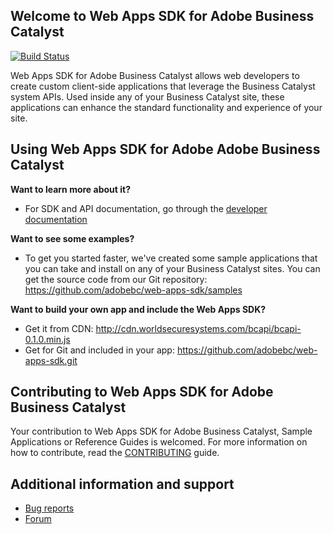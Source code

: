 ## Welcome to Web Apps SDK for Adobe Business Catalyst

[![Build Status](https://travis-ci.org/adobebc/web-apps-sdk.svg?branch=web-apps-sdk-ui)](https://travis-ci.org/adobebc/web-apps-sdk)

Web Apps SDK for Adobe Business Catalyst allows web developers to create custom client-side applications that leverage the Business Catalyst system APIs. Used inside any of your Business Catalyst site, these applications can enhance the standard functionality and experience of your site.


## Using Web Apps SDK for Adobe Adobe Business Catalyst

**Want to learn more about it?**
* For SDK and API documentation, go through the [developer documentation](http://docs.businesscatalyst.com/developers)

**Want to see some examples?**
* To get you started faster, we've created some sample applications that you can take and install on any of your Business Catalyst sites. You can get the source code from our Git repository: https://github.com/adobebc/web-apps-sdk/samples

**Want to build your own app and include the Web Apps SDK?**
* Get it from CDN: http://cdn.worldsecuresystems.com/bcapi/bcapi-0.1.0.min.js
* Get for Git and included in your app: https://github.com/adobebc/web-apps-sdk.git

## Contributing to Web Apps SDK for Adobe Business Catalyst

Your contribution to Web Apps SDK for Adobe Business Catalyst, Sample Applications or Reference Guides is welcomed. For more information on how to contribute, read the [CONTRIBUTING](https://github.com/adobebc/web-apps-sdk/blob/master/CONTRIBUTING.md) guide.

## Additional information and support

+	[Bug reports](https://github.com/adobebc/web-apps-sdk/issues)
+	[Forum](http://forums.adobe.com/community/business_catalyst/developer_forum)
